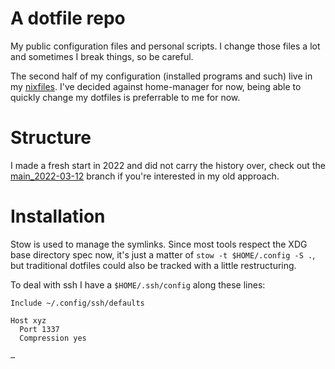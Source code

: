 # A dotfile repo

My public configuration files and personal scripts. I change those files a lot
and sometimes I break things, so be careful.

The second half of my configuration (installed programs and such) live in my
[nixfiles](https://github.com/poxar/nixfiles). I've decided against
home-manager for now, being able to quickly change my dotfiles is preferrable
to me for now.

# Structure

I made a fresh start in 2022 and did not carry the history over, check out the
[main_2022-03-12](https://github.com/poxar/dotfiles/tree/main_2022-03-12)
branch if you're interested in my old approach.

# Installation

Stow is used to manage the symlinks. Since most tools respect the XDG base
directory spec now, it's just a matter of `stow -t $HOME/.config -S .`, but
traditional dotfiles could also be tracked with a little restructuring.

To deal with ssh I have a `$HOME/.ssh/config` along these lines:

```
Include ~/.config/ssh/defaults

Host xyz
  Port 1337
  Compression yes

…
```
